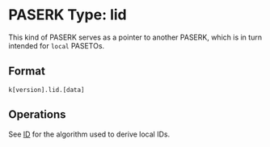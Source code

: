 # PASERK Type: lid

This kind of PASERK serves as a pointer to another PASERK, which is in
turn intended for `local` PASETOs.

## Format

    k[version].lid.[data]

## Operations

See [ID](../operations/ID.md) for the algorithm used to derive local IDs.
